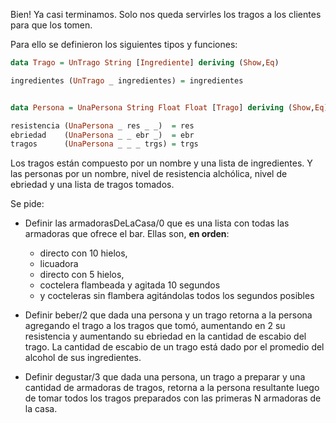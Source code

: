 Bien! Ya casi terminamos. Solo nos queda servirles los tragos a los clientes para que los tomen.

Para ello se definieron los siguientes tipos y funciones:
```Haskell
data Trago = UnTrago String [Ingrediente] deriving (Show,Eq)

ingredientes (UnTrago _ ingredientes) = ingredientes


data Persona = UnaPersona String Float Float [Trago] deriving (Show,Eq)

resistencia (UnaPersona _ res _ _)  = res
ebriedad    (UnaPersona _ _ ebr _)  = ebr
tragos      (UnaPersona _ _ _ trgs) = trgs

```

Los tragos están compuesto por un nombre y una lista de ingredientes. Y las personas por un nombre, nivel de resistencia alchólica, nivel de ebriedad y una lista de tragos tomados.

Se pide:
- Definir las armadorasDeLaCasa/0 que es una lista con todas las armadoras que ofrece el bar. Ellas son, **en orden**:
  - directo con 10 hielos,
  - licuadora
  - directo con 5 hielos,
  - coctelera flambeada y agitada 10 segundos
  - y cocteleras sin flambera agitándolas todos los segundos posibles

- Definir beber/2 que dada una persona y un trago retorna a la persona agregando el trago a los tragos que tomó, aumentando en 2 su resistencia y aumentando su ebriedad en la cantidad de escabio del trago. La cantidad de escabio de un trago está dado por el promedio del alcohol de sus ingredientes.

- Definir degustar/3 que dada una persona, un trago a preparar y una cantidad de armadoras de tragos, retorna a la persona resultante luego de tomar todos los tragos preparados con las primeras N armadoras de la casa.
